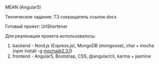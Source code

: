 ﻿MEAN (Angular5)

Техническое задание: ТЗ сокращатель ссылок.docx

Готовый проект: UrlShortener

Для реализации проекта использовалось:
1. backend - Nord.js (Express.js), MongoDB (mongoose), chai + mocha (npm install -g mocha@2.3.1)
2. frontend - Angular5, Bootstrap, CSS, @angular/cli, karma + jasmine
